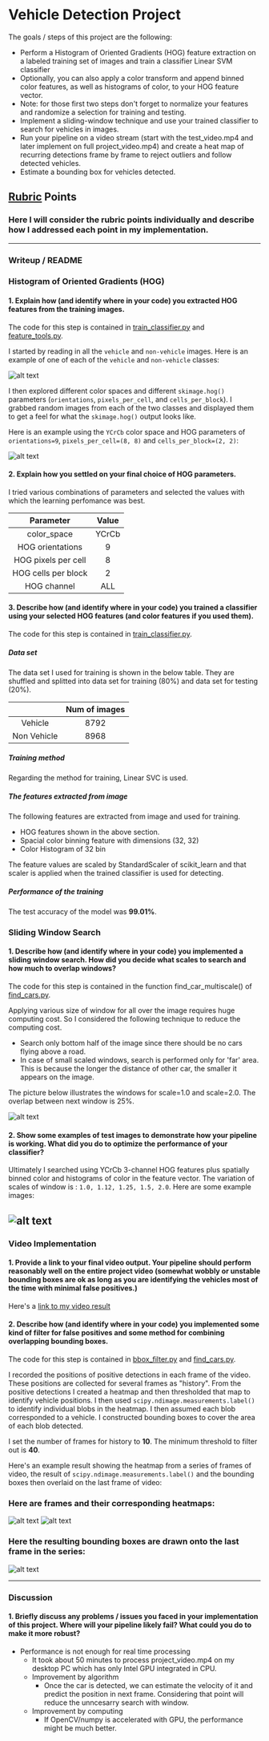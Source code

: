 
# Vehicle Detection Project

The goals / steps of this project are the following:

* Perform a Histogram of Oriented Gradients (HOG) feature extraction on a labeled training set of images and train a classifier Linear SVM classifier
* Optionally, you can also apply a color transform and append binned color features, as well as histograms of color, to your HOG feature vector. 
* Note: for those first two steps don't forget to normalize your features and randomize a selection for training and testing.
* Implement a sliding-window technique and use your trained classifier to search for vehicles in images.
* Run your pipeline on a video stream (start with the test_video.mp4 and later implement on full project_video.mp4) and create a heat map of recurring detections frame by frame to reject outliers and follow detected vehicles.
* Estimate a bounding box for vehicles detected.

[//]: # (Image References)
[image1]: ./example_images/car_notcar.png
[image2]: ./example_images/hog_car_notcar.png
[image3]: ./example_images/slide_window.png
[image4]: ./example_images/test3_found.jpg
[image5]: ./example_images/test4_found.jpg
[image6]: ./example_images/test4_heatmap.jpg
[image7]: ./example_images/test4_filtered.jpg
[video1]: ./output_videos/project_video.mp4

## [Rubric](https://review.udacity.com/#!/rubrics/513/view) Points
### Here I will consider the rubric points individually and describe how I addressed each point in my implementation.  

---
### Writeup / README

### Histogram of Oriented Gradients (HOG)

#### 1. Explain how (and identify where in your code) you extracted HOG features from the training images.

The code for this step is contained in [train_classifier.py](train_classifier.py) and [feature_tools.py](feature_tools.py).

I started by reading in all the `vehicle` and `non-vehicle` images.  Here is an example of one of each of the `vehicle` and `non-vehicle` classes:

![alt text][image1]

I then explored different color spaces and different `skimage.hog()` parameters (`orientations`, `pixels_per_cell`, and `cells_per_block`).  I grabbed random images from each of the two classes and displayed them to get a feel for what the `skimage.hog()` output looks like.

Here is an example using the `YCrCb` color space and HOG parameters of `orientations=9`, `pixels_per_cell=(8, 8)` and `cells_per_block=(2, 2)`:

![alt text][image2]

#### 2. Explain how you settled on your final choice of HOG parameters.

I tried various combinations of parameters and selected the values with which the learning perfomance was best. 

| Parameter           | Value   | 
|:-------------------:|:-------------:| 
| color_space         | YCrCb        | 
| HOG orientations    | 9      |
| HOG pixels per cell | 8      |
| HOG cells per block | 2       |
| HOG channel         | ALL    |


#### 3. Describe how (and identify where in your code) you trained a classifier using your selected HOG features (and color features if you used them).

The code for this step is contained in [train_classifier.py](train_classifier.py).

##### Data set

The data set I used for training is shown in the below table. They are shuffled and splitted into data set for training (80%) and data set for testing (20%).

|           | Num of images   | 
|:----------:|:------:| 
| Vehicle     | 8792 |
| Non Vehicle | 8968 |

##### Training method

Regarding the method for training, Linear SVC is used.

##### The features extracted from image

The following features are extracted from image and used for training.

* HOG features shown in the above section.
* Spacial color binning feature with dimensions (32, 32)
* Color Histogram of 32 bin

The feature values are scaled by StandardScaler of scikit_learn and that scaler is applied when the trained classifier is used for detecting.

##### Performance of the training

The test accuracy of the model was **99.01%**.

### Sliding Window Search

#### 1. Describe how (and identify where in your code) you implemented a sliding window search.  How did you decide what scales to search and how much to overlap windows?

The code for this step is contained in the function find_car_multiscale() of [find_cars.py](find_cars.py).

Applying various size of window for all over the image requires huge computing cost. So I considered the following technique to reduce the computing cost.

* Search only bottom half of the image since there should be no cars flying above a road.
* In case of small scaled windows, search is performed only for 'far' area. This is because the longer the distance of other car, the smaller it appears on the image.

The picture below illustrates the windows for scale=1.0 and scale=2.0. The overlap between next window is 25%.

![alt text][image3]

#### 2. Show some examples of test images to demonstrate how your pipeline is working.  What did you do to optimize the performance of your classifier?

Ultimately I searched using YCrCb 3-channel HOG features plus spatially binned color and histograms of color in the feature vector. The variation of scales of window is : `1.0, 1.12, 1.25, 1.5, 2.0`.
Here are some example images:

![alt text][image4]
---

### Video Implementation

#### 1. Provide a link to your final video output.  Your pipeline should perform reasonably well on the entire project video (somewhat wobbly or unstable bounding boxes are ok as long as you are identifying the vehicles most of the time with minimal false positives.)
Here's a [link to my video result](./output_videos/project_video.mp4)


#### 2. Describe how (and identify where in your code) you implemented some kind of filter for false positives and some method for combining overlapping bounding boxes.

The code for this step is contained in [bbox_filter.py](bbox_filter.py) and [find_cars.py](find_cars.py).

I recorded the positions of positive detections in each frame of the video. These positions are collected for several frames as "history". From the positive detections I created a heatmap and then thresholded that map to identify vehicle positions.  I then used `scipy.ndimage.measurements.label()` to identify individual blobs in the heatmap.  I then assumed each blob corresponded to a vehicle.  I constructed bounding boxes to cover the area of each blob detected.

I set the number of frames for history to **10**. The minimum threshold to filter out is **40**.

Here's an example result showing the heatmap from a series of frames of video, the result of `scipy.ndimage.measurements.label()` and the bounding boxes then overlaid on the last frame of video:

### Here are frames and their corresponding heatmaps:

![alt text][image5]
![alt text][image6]

### Here the resulting bounding boxes are drawn onto the last frame in the series:

![alt text][image7]


---

### Discussion

#### 1. Briefly discuss any problems / issues you faced in your implementation of this project.  Where will your pipeline likely fail?  What could you do to make it more robust?

* Performance is not enough for real time processing
  * It took about 50 minutes to process project_video.mp4 on my desktop PC which has only Intel GPU integrated in CPU.
  * Improvement by algorithm
    * Once the car is detected, we can estimate the velocity of it and predict the position in next frame. Considering that point will reduce the unncesarry search with window.
  * Improvement by computing
    * If OpenCV/numpy is accelerated with GPU, the performance might be much better.


